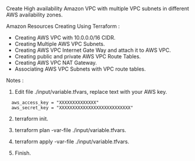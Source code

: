 Create High availability Amazon VPC with multiple VPC subnets in different AWS availability zones.

Amazon Resources Creating Using Terraform :
- Creating AWS VPC with 10.0.0.0/16 CIDR.
- Creating Multiple AWS VPC Subnets.
- Creating AWS VPC Internet Gate Way and attach it to AWS VPC.
- Creating public and private AWS VPC Route Tables.
- Creating AWS VPC NAT Gateway.
- Associating AWS VPC Subnets with VPC route tables.

Notes :
1. Edit file ./input/variable.tfvars, replace text with your AWS key.
```
  aws_access_key = "XXXXXXXXXXXXXX"
  aws_secret_key = "XXXXXXXXXXXXXXXXXXXXXXXXXXX"
```

2. terraform init.

3. terraform plan -var-file ./input/variable.tfvars.

4. terraform apply -var-file ./input/variable.tfvars.

5. Finish.
